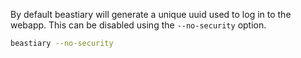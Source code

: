 By default beastiary will generate a unique uuid used to log in to the webapp. This can be disabled using the `--no-security` option. 
```bash
beastiary --no-security
```